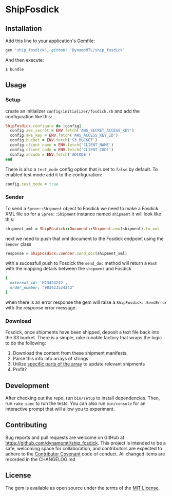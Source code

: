 # ShipFosdick

## Installation

Add this line to your application's Gemfile:

```ruby
gem 'ship_fosdick', github: 'DynamoMTL/ship_fosdick'
```

And then execute:
```shell
$ bundle
```

## Usage

### Setup

create an initializer `config/initializer/fosdick.rb` and add the configuration like this:

```ruby
ShipFosdick.configure do |config|
  config.aws_secret = ENV.fetch('AWS_SECRET_ACCESS_KEY')
  config.aws_key = ENV.fetch('AWS_ACCESS_KEY_ID')
  config.bucket = ENV.fetch('S3_BUCKET')
  config.client_name = ENV.fetch('CLIENT_NAME')
  config.client_code = ENV.fetch('CLIENT_CODE')
  config.adcode = ENV.fetch('ADCODE')
end
```

There is also a `test_mode` config option that is set to `false` by default.
To enabled test mode add it to the configuration:

```ruby
config.test_mode = true
```

### Sender

To send a `Spree::Shipment` object to Fosdick we need to make a Fosdick XML file
so for a `Spree::Shipment` instance named `shipment` it will look like this:
```ruby
shipment_xml = ShipFosdick::Document::Shipment.new(shipment).to_xml
```
next we need to push that xml document to the Fosdick endpoint using the `Sender` class

```ruby
response = ShipFosdick::Sender.send_doc(shipment_xml)
```

with a succesfull push to Fosdick the `send_doc` method will return a `Hash` with the mapping details between the `shipment` and Fosdick
```ruby
{
  external_id: 'H23424242',
  order_number: "903423534242"
}
```

when there is an error response the gem will raise a `ShipFosdick::SendError` with
the response error message.

### Download

Fosdick, once shipments have been shipped, deposit a text file back into the S3 bucket.
There is a simple, rake runable factory that wraps the logic to do the following:

1. Download the content from these shipment manifests.
1. Parse this info into arrays of strings
1. Utilize [specific parts of the array][1] to update relevant shipments
1. Profit?

## Development

After checking out the repo, run `bin/setup` to install dependencies.
Then, run `rake spec` to run the tests. You can also run `bin/console` for an interactive prompt that will allow you to experiment.

## Contributing

Bug reports and pull requests are welcome on GitHub at https://github.com/dynamomtl/ship_fosdick.
This project is intended to be a safe,
welcoming space for collaboration,
and contributors are expected to adhere to the [Contributor Covenant](http://contributor-covenant.org) code of conduct.
All changed items are recorded in the CHANGELOG.md

## License

The gem is available as open source under the terms of the [MIT License](http://opensource.org/licenses/MIT).

[1]: https://github.com/DynamoMTL/ship_fosdick/blob/master/lib/ship_fosdick/shipment_updater.rb#L11-L19
